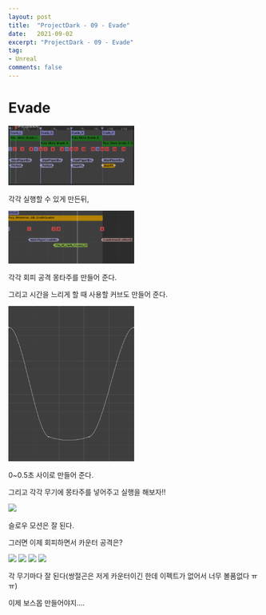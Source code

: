 ```yaml
---
layout: post
title:  "ProjectDark - 09 - Evade"
date:   2021-09-02
excerpt: "ProjectDark - 09 - Evade"
tag:
- Unreal
comments: false
---
```


# Evade
<img src = "../assets/img/project/unreal_project_dark/09/player_evade_montage.png" width="50%">  

각각 실행할 수 있게 만든뒤,

<img src = "../assets/img/project/unreal_project_dark/09/evade_montage.png" width="50%">

각각 회피 공격 몽타주를 만들어 준다.

그리고 시간을 느리게 할 때 사용할 커브도 만들어 준다.


<img src = "../assets/img/project/unreal_project_dark/09/slow_motion_curve.png" width="50%">

0~0.5초 사이로 만들어 준다.

그리고 각각 무기에 몽타주를 넣어주고 실행을 해보자!!

<img src = "../assets/img/project/unreal_project_dark/09/slow_motion.gif" width="50%">

슬로우 모션은 잘 된다.

그러면 이제 회피하면서 카운터 공격은?

<img src = "../assets/img/project/unreal_project_dark/09/counter.gif" width="30%">
<img src = "../assets/img/project/unreal_project_dark/09/spear_counter.gif" width="30%">
<img src = "../assets/img/project/unreal_project_dark/09/dual_counter.gif" width="30%">
<img src = "../assets/img/project/unreal_project_dark/09/nunchaku_counter.gif" width="30%">

각 무기마다 잘 된다(쌍절곤은 저게 카운터이긴 한데 이펙트가 없어서 너무 볼품없다 ㅠㅠ)

이제 보스몹 만들어야지....